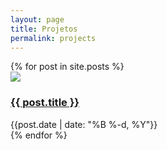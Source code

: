 ```yaml
---
layout: page
title: Projetos
permalink: projects
---
```


<div>
  {% for post in site.posts %}
    <div class="flex space-x-2 py-1">
      <img class="w-11" src="{{site.baseurl}}/assets/projects/{{ post.title }}.svg">
      <div>
        <h3><a href="{{site.baseurl}}{{ post.url }}">{{ post.title }}</a></h3>
        <div class="text-sm text-gray-400">{{post.date | date: "%B %-d, %Y"}}</div>
      </div>
    </div>
  {% endfor %}
</div>


